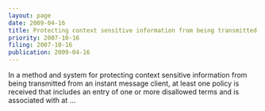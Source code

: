 ```yaml
---
layout: page
date: 2009-04-16
title: Protecting context sensitive information from being transmitted from an instant …
priority: 2007-10-16
filing: 2007-10-16
publication: 2009-04-16
---
```

In a method and system for protecting context sensitive information from being transmitted from an instant message client, at least one policy is received that includes an entry of one or more disallowed terms and is associated with at …